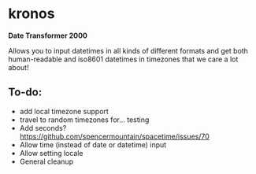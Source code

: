 # kronos
**Date Transformer 2000**

Allows you to input datetimes in all kinds of different formats and get both human-readable and iso8601 datetimes in timezones that we care a lot about!

## To-do:
- add local timezone support
- travel to random timezones for... testing
- Add seconds? https://github.com/spencermountain/spacetime/issues/70
- Allow time (instead of date or datetime) input
- Allow setting locale
- General cleanup